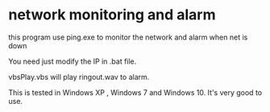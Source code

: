 # network monitoring and alarm

this program use ping.exe to monitor the network and alarm when net is down

You need just modify the IP in .bat file.

vbsPlay.vbs will play ringout.wav to alarm.

This is tested in Windows XP , Windows 7 and Windows 10.
It's very good to use.
